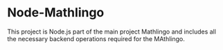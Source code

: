 # Node-Mathlingo
This project is Node.js part of the main project Mathlingo and includes all the necessary backend operations required for the MAthlingo.
